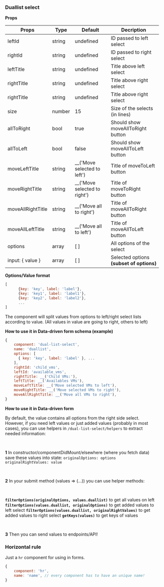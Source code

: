 ### Duallist select

**Props**

| Props  | Type | Default |  Decription |
| ------------- | ------------- | ------------- | ------------- |
| leftId  | string  | undefined  | ID passed to left select  |
| rightId  | string  | undefined  | ID passed to right select  |
| leftTitle  | string  | undefined  | Title above left select  |
| rightTitle  | string  | undefined  | Title above right select  |
| rightTitle  | string  | undefined  | Title above right select  |
| size  | number  | 15  | Size of the selects (in lines)  |
| allToRight  | bool  | true  | Should show moveAllToRight button  |
| allToLeft | bool  | false  | Should show moveAllToLeft button  |
| moveLeftTitle  | string  | __('Move selected to left')  | Title of moveToLeft button |
| moveRightTitle  | string  | __('Move selected to right')  | Title of moveToRight button |
| moveAllRightTitle  | string  | __('Move all to right')  | Title of moveAllToRight button |
| moveAllLeftTitle  | string  | __('Move all to left')  | Title of moveAllToLeft button |
| options  | array | [ ]  | All options of the select |
| input: { value }  | array | [ ]  | Selected options **(subset of options)** |

**Options/Value format**

```jsx
[
      {key: 'key', label: 'label'},
      {key: 'key1', label: 'label1'},
      {key: 'key2', label: 'label2'},
      ...
]
```

The component will split values from options to left/right select lists according to value. (All values in value are going to right, others to left)

**How to use it in Data-driven form schema (example)**

```jsx
{   
    component: 'dual-list-select',
    name: 'duallist',
    options: [
      { key: 'key', label: 'label' }, ...
    ],
    rightId: 'child_vms',
    leftId: 'available_vms',
    rightTitle: __('Child VMs:'),
    leftTitle: __('Availables VMs'),
    moveLeftTitle: __('Move selected VMs to left'),
    moveRightTitle: __('Move selected VMs to right'),
    moveAllRightTitle: __('Move all VMs to right'),
}
```

**How to use it in Data-driven form**

By default, the value contains all options from the right side select. However, if you need left values or just added values (probably in most cases), you can use helpers in `/dual-list-select/helpers` to extract needed information:

<br />

**1** In constructor/componentDidMount/elsewhere (where you fetch data) save these values into state:
`originalOptions: options`
`originalRightValues: value`

<br />

**2** In your submit method (values => (...)) you can use helper methods:

<br />

**`filterOptions(originalOptions, values.duallist)`** to get all values on left
**`filterOptions(values.duallist, originalOptions)`** to get added values to left select
**`filterOptions(values.duallist, originalRightValues)`** to get added values to right select
**`getKeys(values)`** to get keys of values

<br />

**3** Then you can send values to endpoints/API!

### Horizontal rule

Just a `hr` component for using in forms.

```jsx
{   
    component: 'hr',
    name: 'name', // every component has to have an unique name!
}
```
